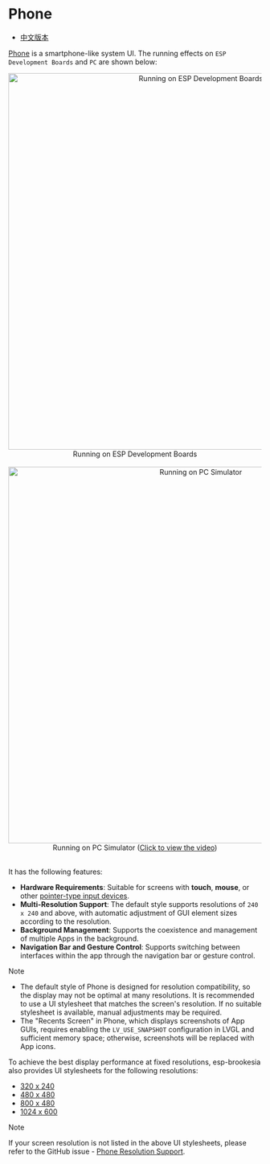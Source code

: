 # Phone

* [中文版本](./system_ui_phone_CN.md)

[Phone](../src/systems/phone/) is a smartphone-like system UI. The running effects on `ESP Development Boards` and `PC` are shown below:

<div align="center">
    <img src="https://dl.espressif.com/AE/esp-dev-kits/esp_ui_phone_demo_esp.jpg" alt ="Running on ESP Development Boards" width="750">
</div>

<div align="center">
    Running on ESP Development Boards
</div>
<br>

<div align="center">
    <img src="https://dl.espressif.com/AE/esp-dev-kits/esp_ui_phone_pc_1024_600_3.gif" alt ="Running on PC Simulator" width="750">
</div>

<div align="center">
    Running on PC Simulator</a> (<a href="https://dl.espressif.com/AE/esp-dev-kits/esp_ui_phone_pc_1024_600_1.mp4">Click to view the video</a>)
</div>
<br>

It has the following features:

- **Hardware Requirements**: Suitable for screens with **touch**, **mouse**, or other [pointer-type input devices](https://docs.lvgl.io/master/porting/indev.html#touchpad-mouse-or-any-pointer).
- **Multi-Resolution Support**: The default style supports resolutions of `240 x 240` and above, with automatic adjustment of GUI element sizes according to the resolution.
- **Background Management**: Supports the coexistence and management of multiple Apps in the background.
- **Navigation Bar and Gesture Control**: Supports switching between interfaces within the app through the navigation bar or gesture control.

> [!NOTE]
> * The default style of Phone is designed for resolution compatibility, so the display may not be optimal at many resolutions. It is recommended to use a UI stylesheet that matches the screen's resolution. If no suitable stylesheet is available, manual adjustments may be required.
> * The "Recents Screen" in Phone, which displays screenshots of App GUIs, requires enabling the `LV_USE_SNAPSHOT` configuration in LVGL and sufficient memory space; otherwise, screenshots will be replaced with App icons.

To achieve the best display performance at fixed resolutions, esp-brookesia also provides UI stylesheets for the following resolutions:

- [320 x 240](../src/systems/phone/stylesheets/320_240/)
- [480 x 480](../src/systems/phone/stylesheets/480_480/)
- [800 x 480](../src/systems/phone/stylesheets/800_480/)
- [1024 x 600](../src/systems/phone/stylesheets/1024_600/)

> [!NOTE]
> If your screen resolution is not listed in the above UI stylesheets, please refer to the GitHub issue - [Phone Resolution Support](https://github.com/espressif/esp-brookesia/issues/5).
